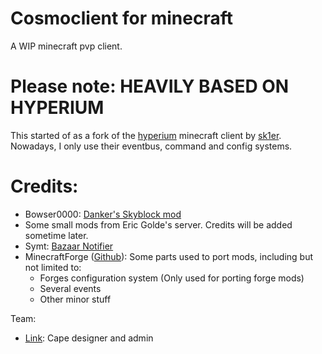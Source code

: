 # Cosmoclient for minecraft
A WIP minecraft pvp client.

# Please note: HEAVILY BASED ON HYPERIUM
This started of as a fork of the [hyperium](https://github.com/hyperiumclient/hyperium) minecraft client by [sk1er](https://sk1er.club). Nowadays, I only use their eventbus, command and config systems. 

# Credits:
* Bowser0000: [Danker's Skyblock mod](https://github.com/bowser0000/SkyblockMod)
* Some small mods from Eric Golde's server. Credits will be added sometime later.
* Symt: [Bazaar Notifier](https://github.com/symt/BazaarNotifier)
* MinecraftForge ([Github](https://github.com/MinecraftForge)): Some parts used to port mods, including but not limited to:
  * Forges configuration system (Only used for porting forge mods)
  * Several events
  * Other minor stuff

Team:
* [Link](https://github.com/Link4Real): Cape designer and admin
